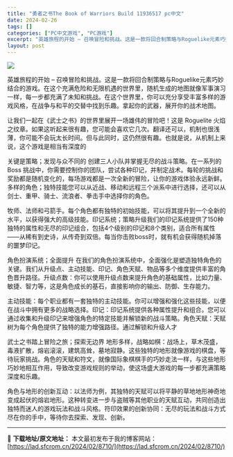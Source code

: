 ```yaml
---
title: "勇者之书The Book of Warriors Build 11936517 pc中文"
date: 2024-02-26
tags: []
categories: ["PC中文游戏", "PC游戏"]
excerpt: "英雄旅程的开始 – 召唤冒险和挑战。这是一款将回合制策略与Roguelike元素巧妙结合的游戏。在这个充满危险和无限机遇的世界里，随机生成的地图就像军事演习一样，每一步都充满了未知和挑战。在这个世界里，你可以充分享受丰富多样的游戏风格，在战争与和平的交替中找到乐趣。拿起你的武器，展开你的战术地图。 &hellip;"
layout: post
---
```


<img class="aligncenter" src="https://cdn.akamai.steamstatic.com/steam/apps/2111860/header_schinese.jpg?t=1702889013" />

英雄旅程的开始 – 召唤冒险和挑战。这是一款将回合制策略与Roguelike元素巧妙结合的游戏。在这个充满危险和无限机遇的世界里，随机生成的地图就像军事演习一样，每一步都充满了未知和挑战。在这个世界里，你可以充分享受丰富多样的游戏风格，在战争与和平的交替中找到乐趣。拿起你的武器，展开你的战术地图。

让我们一起在《武士之书》的世界里展开一场雄伟的冒险吧！这是 Roguelite 火焰之纹章。如果这听起来很有趣，您可能会喜欢它几次。翻译还可以，机制也很浅薄，你可能不会玩太长时间。但与此同时，这仍然很有趣。也就是说，从机制上来说，这个游戏是相当有深度的

关键是策略；发现与众不同的
创建三人小队并掌握无尽的战斗策略。在一系列的 Boss 挑战中，你需要控制你的团队，尝试各种印记，并制定战术。每轮的挑战和奖励都是随机变化的，每场游戏都是一次全新的冒险，让你的游戏体验永远新鲜。多样的角色；独特技能您可以从近战、移动和远程三个派系中进行选择，还可以从剑士、重甲、骑士、流浪者、拳击手中选择你的角色。

牧师、法师和弓箭手。每个角色都有独特的初始技能，可以将其提升到一个全新的水平，以获得强大的高级技能。印记系统；策略升级我们的印记系统提供了150种独特的属性和无尽的印记组合，包括4个级别的印记和8个类别，适合所有属性——从稀有到史诗，从传奇到双倍。每当你击败boss时，就有机会获得随机掉落的噩梦印记。

角色扮演系统；全面提升
在我们的角色扮演系统中，全面强化是塑造独特角色的关键。我们从升级点、主动技能、印记、角色天赋、物品等多个维度提供丰富的角色晋升路径。升级点数：你可以使用升级点数来提升角色的基础属性，比如力量、敏捷、智力等，这是角色成长的基石，直接影响你的输出、防御、生存能力。

主动技能：每个职业都有一套独特的主动技能。你可以增强和强化这些技能，以便在战斗中拥有更多的战略选择。印记：印记系统提供各种属性提升和组合。您可以通过收集和升级印记来增强角色的特定技能并解锁新的战斗策略。角色天赋：天赋树为每个角色提供了独特的能力增强路径。通过解锁和升级人才

武士之书踏上冒险之旅；探索无边界
地形多样，战略如棋：战场上，草木茂盛，毒液扩散，熔岩滚滚，建筑高耸，墓地寂静。这些独特的地形就像游戏的棋盘，等待玩家挑战。角色的天赋和符文，就像国际象棋棋手的巧妙走法一样，与这些地形巧妙地相互作用，导致改变游戏规则的举动，使这场盛大游戏的每一步都充满策略深度和乐趣。

角色与地形的创新互动：以法师为例，其独特的天赋可以将平静的草地地形神奇地变成起伏的熔岩地形。这种转变进一步与盗贼等其他职业的天赋互动，共同创造出独特而迷人的游戏玩法和战斗风格。符印效果的创新协同：无尽的玩法和战斗方式尽在你的手中，等待你去探索、发现、创新。

---
📖 **下载地址/原文地址：** 本文最初发布于我的博客网站：[https://lad.sfcrom.cn/2024/02/8710/](https://lad.sfcrom.cn/2024/02/8710/)
